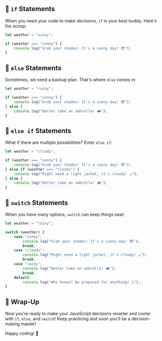 ## 🌟 `if` Statements

When you need your code to make decisions, `if` is your best buddy. Here's the scoop:

```javascript
let weather = "sunny";

if (weather === "sunny") {
    console.log("Grab your shades! It's a sunny day! 😎");
}
```

## 🔀 `else` Statements

Sometimes, we need a backup plan. That's where `else` comes in:

```javascript
let weather = "rainy";

if (weather === "sunny") {
    console.log("Grab your shades! It's a sunny day! 😎");
} else {
    console.log("Better take an umbrella! 🌧️");
}
```

## 🤔 `else if` Statements

What if there are multiple possibilities? Enter `else if`:

```javascript
let weather = "cloudy";

if (weather === "sunny") {
    console.log("Grab your shades! It's a sunny day! 😎");
} else if (weather === "cloudy") {
    console.log("Might need a light jacket, it's cloudy! ☁️");
} else {
    console.log("Better take an umbrella! 🌧️");
}

```

## 🔄 `switch` Statements

When you have many options, `switch` can keep things neat:

```javascript
let weather = "rainy";

switch (weather) {
    case "sunny":
        console.log("Grab your shades! It's a sunny day! 😎");
        break;
    case "cloudy":
        console.log("Might need a light jacket, it's cloudy! ☁️");
        break;
    case "rainy":
        console.log("Better take an umbrella! 🌧️");
        break;
    default:
        console.log("Who knows? Be prepared for anything! 🌈");
}
```

## 🏁 Wrap-Up

Now you're ready to make your JavaScript decisions smarter and cooler with `if`, `else`, and `switch`! Keep practicing and soon you'll be a decision-making master!

Happy coding! 🎉
